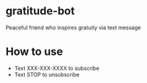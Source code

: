# gratitude-bot
Peaceful friend who inspires gratuity via text message

# How to use
- Text XXX-XXX-XXXX to subscribe
- Text STOP to unsubscribe



